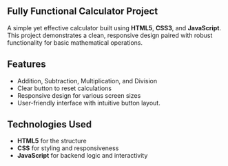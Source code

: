 ## Fully Functional Calculator Project 

A simple yet effective calculator built using **HTML5**, **CSS3**, and **JavaScript**. This project demonstrates a clean, responsive design paired with robust functionality for basic mathematical operations.

## Features
- Addition, Subtraction, Multiplication, and Division
- Clear button to reset calculations
- Responsive design for various screen sizes
- User-friendly interface with intuitive button layout.

## Technologies Used
- **HTML5** for the structure
- **CSS** for styling and responsiveness
- **JavaScript** for backend logic and interactivity
